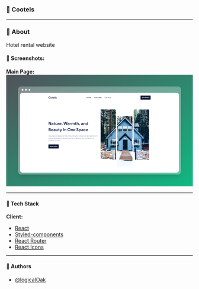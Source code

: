 ### 🥝 Cootels

---

### 🧶 About

Hotel rental website

#### 🧶 Screenshots:

**Main Page:**
![App Screenshot](assets/preview.png)

---

#### 🧶 Tech Stack

**Client:**

- [React](https://ru.reactjs.org/)
- [Styled-components](https://styled-components.com/)
- [React Router](https://reactrouter.com/docs/en/v6/getting-started/overview)
- [React Icons](https://react-icons.github.io/react-icons/)

---

#### 🧶 Authors

- [@logicalOak](https://github.com/logicalOak)
